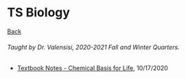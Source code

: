 # TS Biology
[Back](https://andre-ye.github.io)
###### Taught by Dr. Valensisi, 2020-2021 Fall and Winter Quarters.
- [Textbook Notes - Chemical Basis for Life](https://andre-ye.github.io/chemical-basis-for-life-notes), 10/17/2020
